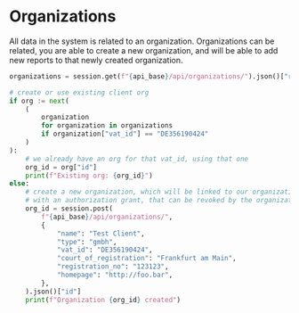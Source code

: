 # Organizations

All data in the system is related to an organization. Organizations can be
related, you are able to create a new organization, and will be able to add
new reports to that newly created organization.

```python
organizations = session.get(f"{api_base}/api/organizations/").json()["results"]

# create or use existing client org
if org := next(
    (
        organization
        for organization in organizations
        if organization["vat_id"] == "DE356190424"
    )
):
    # we already have an org for that vat_id, using that one
    org_id = org["id"]
    print(f"Existing org: {org_id}")
else:
    # create a new organization, which will be linked to our organization
    # with an authorization grant, that can be revoked by the organization
    org_id = session.post(
        f"{api_base}/api/organizations/",
        {
            "name": "Test Client",
            "type": "gmbh",
            "vat_id": "DE356190424",
            "court_of_registration": "Frankfurt am Main",
            "registration_no": "123123",
            "homepage": "http://foo.bar",
        },
    ).json()["id"]
    print(f"Organization {org_id} created")
```

